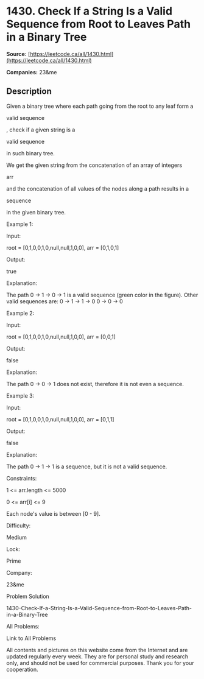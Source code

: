 # 1430. Check If a String Is a Valid Sequence from Root to Leaves Path in a Binary Tree

**Source:** [https://leetcode.ca/all/1430.html](https://leetcode.ca/all/1430.html)

**Companies:** 23&me

## Description

Given a binary tree where each path going from the root to any leaf form a

valid
            sequence

, check if a given string is a

valid sequence

in
            such binary tree.

We get the given string from the concatenation of an array of integers

arr

and the concatenation of all values of the nodes along a path
                results in a

sequence

in the given binary tree.

Example 1:

Input:

root = [0,1,0,0,1,0,null,null,1,0,0], arr = [0,1,0,1]

Output:

true

Explanation:

The path 0 -> 1 -> 0 -> 1 is a valid sequence (green color in the figure).
Other valid sequences are:
0 -> 1 -> 1 -> 0
0 -> 0 -> 0

Example 2:

Input:

root = [0,1,0,0,1,0,null,null,1,0,0], arr = [0,0,1]

Output:

false

Explanation:

The path 0 -> 0 -> 1 does not exist, therefore it is not even a sequence.

Example 3:

Input:

root = [0,1,0,0,1,0,null,null,1,0,0], arr = [0,1,1]

Output:

false

Explanation:

The path 0 -> 1 -> 1 is a sequence, but it is not a valid sequence.

Constraints:

1 <= arr.length <= 5000

0 <= arr[i] <= 9

Each node's value is between [0 - 9].

Difficulty:

Medium

Lock:

Prime

Company:

23&me

Problem Solution

1430-Check-If-a-String-Is-a-Valid-Sequence-from-Root-to-Leaves-Path-in-a-Binary-Tree

All Problems:

Link to All Problems

All contents and pictures on this website come from the Internet and are updated regularly every week. They are for personal study and research only, and should not be used for commercial purposes. Thank you for your cooperation.

